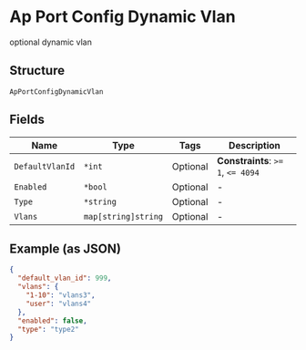 
# Ap Port Config Dynamic Vlan

optional dynamic vlan

## Structure

`ApPortConfigDynamicVlan`

## Fields

| Name | Type | Tags | Description |
|  --- | --- | --- | --- |
| `DefaultVlanId` | `*int` | Optional | **Constraints**: `>= 1`, `<= 4094` |
| `Enabled` | `*bool` | Optional | - |
| `Type` | `*string` | Optional | - |
| `Vlans` | `map[string]string` | Optional | - |

## Example (as JSON)

```json
{
  "default_vlan_id": 999,
  "vlans": {
    "1-10": "vlans3",
    "user": "vlans4"
  },
  "enabled": false,
  "type": "type2"
}
```

